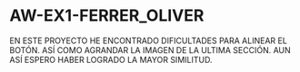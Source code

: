 # AW-EX1-FERRER_OLIVER
EN ESTE PROYECTO HE ENCONTRADO DIFICULTADES PARA ALINEAR EL BOTÓN.
ASÍ COMO AGRANDAR LA IMAGEN DE LA ULTIMA SECCIÓN.
AUN ASÍ ESPERO HABER LOGRADO LA MAYOR SIMILITUD.
